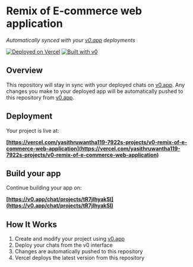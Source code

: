 # Remix of E-commerce web application

*Automatically synced with your [v0.app](https://v0.app) deployments*

[![Deployed on Vercel](https://img.shields.io/badge/Deployed%20on-Vercel-black?style=for-the-badge&logo=vercel)](https://vercel.com/yasithruwantha119-7922s-projects/v0-remix-of-e-commerce-web-application)
[![Built with v0](https://img.shields.io/badge/Built%20with-v0.app-black?style=for-the-badge)](https://v0.app/chat/projects/tR7jIhyakSI)

## Overview

This repository will stay in sync with your deployed chats on [v0.app](https://v0.app).
Any changes you make to your deployed app will be automatically pushed to this repository from [v0.app](https://v0.app).

## Deployment

Your project is live at:

**[https://vercel.com/yasithruwantha119-7922s-projects/v0-remix-of-e-commerce-web-application](https://vercel.com/yasithruwantha119-7922s-projects/v0-remix-of-e-commerce-web-application)**

## Build your app

Continue building your app on:

**[https://v0.app/chat/projects/tR7jIhyakSI](https://v0.app/chat/projects/tR7jIhyakSI)**

## How It Works

1. Create and modify your project using [v0.app](https://v0.app)
2. Deploy your chats from the v0 interface
3. Changes are automatically pushed to this repository
4. Vercel deploys the latest version from this repository
